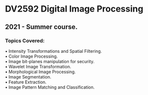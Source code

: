 # DV2592 Digital Image Processing
## 2021 - Summer course. 

### Topics Covered:  
• Intensity Transformations and Spatial Filtering.  
• Color Image Processing.  
• Image bit-planes manipulation for security.  
• Wavelet Image Transformation.  
• Morphological Image Processing.  
• Image Segmentation.  
• Feature Extraction.  
• Image Pattern Matching and Classification.  
